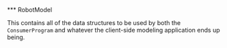 *** RobotModel

This contains all of the data structures to be used by both the `ConsumerProgram` and whatever the client-side modeling application ends up being.